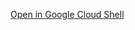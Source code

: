 [Open in Google Cloud Shell](https://console.cloud.google.com/cloudshell/open?cloudshell_git_repo=https%3A%2F%2Fgithub.com%2FRobotGarage%2Fterraform.git&cloudshell_working_dir=google_data_catalog%2Fusing_entries&cloudshell_image=gcr.io%2Fgraphite-cloud-shell-images%2Fterraform%3Alatest&open_in_editor=backing_file.tf)
